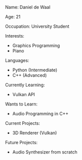 Name: Daniel de Waal

Age: 21

Occupation: University Student

Interests:
- Graphics Programming
- Piano

Languages:
- Python (Intermediate)
- C++ (Advanced)

Currently Learning:
- Vulkan API

Wants to Learn:
- Audio Programming in C++

Current Projects:
- 3D Renderer (Vulkan)

Future Projects:
- Audio Synthesizer from scratch
